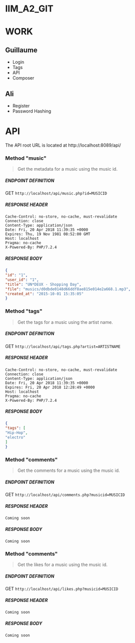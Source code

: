 # IIM_A2_GIT

# WORK

Guillaume
------
* Login
* Tags
* API
* Composer

Ali
------
* Register
* Password Hashing

# API

The API root URL is located at http://localhost:8089/api/

### Method "music"
> Get the metadata for a music using the music id.

##### ENDPOINT DEFINITION
GET `http://localhost/api/music.php?id=MUSICID`

##### RESPONSE HEADER 

```
Cache-Control: no-store, no-cache, must-revalidate
Connection: close
Content-Type: application/json
Date: Fri, 20 Apr 2018 11:39:35 +0000
Expires: Thu, 19 Nov 1981 08:52:00 GMT
Host: localhost
Pragma: no-cache
X-Powered-By: PHP/7.2.4
```

##### RESPONSE BODY
```json
{
"id": "1",
"user_id": "1",
"title": "UN*DEUX - Shopping Day",
"file": "musics/d0dbde0148d66ddf8ae815e014e2a668.1.mp3",
"created_at": "2015-10-01 15:35:05"
}
```

### Method "tags"
> Get the tags for a music using the artist name.

##### ENDPOINT DEFINITION
GET `http://localhost/api/tags.php?artist=ARTISTNAME`

##### RESPONSE HEADER 

```
Cache-Control: no-store, no-cache, must-revalidate
Connection: close
Content-Type: application/json
Date: Fri, 20 Apr 2018 11:39:35 +0000
Expires: Fri, 20 Apr 2018 12:28:49 +0000
Host: localhost
Pragma: no-cache
X-Powered-By: PHP/7.2.4
```

##### RESPONSE BODY
```json
{
"tags": [
"Hip-Hop",
"electro"
]
}
```

### Method "comments"
> Get the comments for a music using the music id.

##### ENDPOINT DEFINITION
GET `http://localhost/api/comments.php?musicid=MUSICID`

##### RESPONSE HEADER 

```
Coming soon
```

##### RESPONSE BODY
```
Coming soon
```

### Method "comments"
> Get the likes for a music using the music id.

##### ENDPOINT DEFINITION
GET `http://localhost/api/likes.php?musicid=MUSICID`

##### RESPONSE HEADER 

```
Coming soon
```

##### RESPONSE BODY
```
Coming soon
```